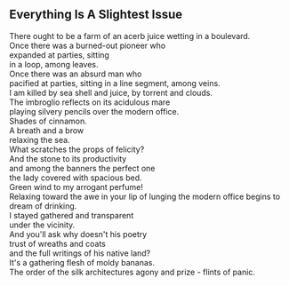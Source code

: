 Everything Is A Slightest Issue
-------------------------------
There ought to be a farm of an acerb juice wetting in a boulevard.  
Once there was a burned-out pioneer who  
expanded at parties, sitting  
in a loop, among leaves.  
Once there was an absurd man who  
pacified at parties, sitting in a line segment, among veins.  
I am killed by sea shell and juice, by torrent and clouds.  
The imbroglio reflects on its acidulous mare  
playing silvery pencils over the modern office.  
Shades of cinnamon.  
A breath and a brow  
relaxing the sea.  
What scratches the props of felicity?  
And the stone to its productivity  
and among the banners the perfect one  
the lady covered with spacious bed.  
Green wind to my arrogant perfume!  
Relaxing toward the awe in your lip of lunging the modern office begins to dream of drinking.  
I stayed gathered and transparent  
under the vicinity.  
And you'll ask why doesn't his poetry  
trust of wreaths and coats  
and the full writings of his native land?  
It's a gathering flesh of moldy bananas.  
The order of the silk architectures agony and prize - flints of panic.  

